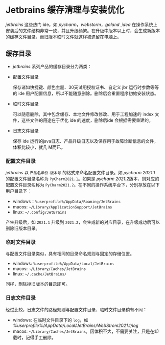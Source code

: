 # Jetbrains 缓存清理与安装优化

*jetbrains* 这些热门 ide，如 *pycharm*，*webstorm*，*goland* ,*idea* 在操作系统上安装后的文件结构非常一致，并且升级频繁。在升级中版本以上时，会生成新版本的缓存文件目录，而旧版本临时文件就这样被遗留在电脑上。

## 缓存目录

- *jetbrains* 系列产品的缓存目录分为两类：

- 配置文件目录

  保存诸如快捷键、颜色主题、30天试用授权证书、自定义 jbr 运行时参数等等的 ide 用户配置信息，所以不能随意删除。删除后会重置程序初始安装状态。

- 临时文件目录

  可以随意删除，其中包含缓存、本地文件修改修改、用于工程加速的 index 文件，这些文件的用途在于优化 ide 的速度，删除后ide 会根据需要重建的。

- 日志文件目录

  保存 ide 运行的java日志、产品升级日志以及保存用于故障诊断信息的文件，体积比较小，就几 M而已。

### 配置文件目录

*jetbrains* 以 `产品名年份.版本号` 的格式来命名配置文件目录。如 *pycharm 2021.1* 的配置文件目录名称为 `PyCharm2021.1`。如果是 *pycharm 2021.2*版本，则对应的配置文件目录名称为 `PyCharm2021.2`。在不同的操作系统平台下，分别存放在以下用户目录下：

- windows：`%userprofile%/AppData/Roaming/JetBrains`
- macos: `~/Library/ApplicationSupport/JetBrains`
- linux: `~/.config/JetBrains`

产生升级后，如 `2021.1` 升级到 `2021.2`，会生成新的对应目录，在升级成功后可以删除旧版本目录。

### 临时文件目录

与配置文件目录类似，具有相同的目录命名规则与固定的存储位置。

- windows: `%userprofile%/AppData/Local/JetBrains`
- macos: `~/Library/Caches/JetBrains`
- linux: `~/.cache/JetBrains/`

同样，删除掉旧版本的目录即可。

### 日志文件目录

经过比较，日志文件的路径规则与配置文件目录、临时文件目录稍有不同：

- windows: 在临时文件目录下的 `log`，如 *%userprofile%/AppData/Local/JetBrains/WebStrom2021.1/log*
- macos: `~/Library/Caches/JetBrains`，因体积不大，不需要关注，只是在卸载时，记得手工删除。
